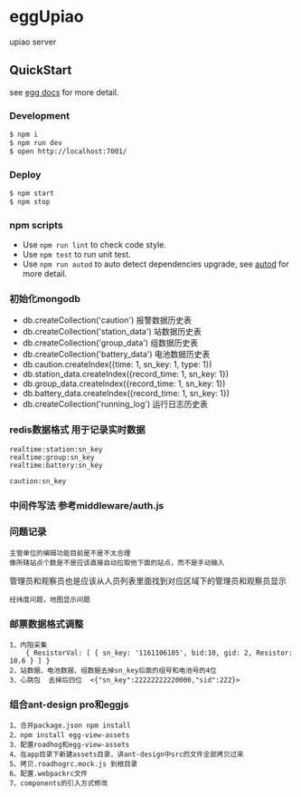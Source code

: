 # eggUpiao

upiao server

## QuickStart

<!-- add docs here for user -->

see [egg docs][egg] for more detail.

### Development

```bash
$ npm i
$ npm run dev
$ open http://localhost:7001/
```

### Deploy

```bash
$ npm start
$ npm stop
```

### npm scripts

- Use `npm run lint` to check code style.
- Use `npm test` to run unit test.
- Use `npm run autod` to auto detect dependencies upgrade, see [autod](https://www.npmjs.com/package/autod) for more detail.


[egg]: https://eggjs.org


### 初始化mongodb

- db.createCollection('caution')        报警数据历史表
- db.createCollection('station_data')   站数据历史表
- db.createCollection('group_data')     组数据历史表
- db.createCollection('battery_data')   电池数据历史表
- db.caution.createIndex({time: 1, sn_key: 1, type: 1})
- db.station_data.createIndex({record_time: 1, sn_key: 1})
- db.group_data.createIndex({record_time: 1, sn_key: 1})
- db.battery_data.createIndex({record_time: 1, sn_key: 1})
- db.createCollection('running_log')    运行日志历史表

### redis数据格式 用于记录实时数据

    realtime:station:sn_key
    realtime:group:sn_key
    realtime:battery:sn_key

    caution:sn_key  


### 中间件写法 参考middleware/auth.js


### 问题记录

    主管单位的编辑功能目前是不是不太合理
    像所辖站点个数是不是应该直接自动拉取他下面的站点，而不是手动输入
管理员和观察员也是应该从人员列表里面找到对应区域下的管理员和观察员显示

    经纬度问题，地图显示问题



### 邮票数据格式调整

    1、内阻采集
        { ResistorVal: [ { sn_key: '1161106105', bid:10, gid: 2, Resistor: 10.6 } ] }
    2、站数据、电池数据、组数据去掉sn_key后面的组号和电池号的4位
    3、心跳包  去掉后四位  <{"sn_key":22222222220000,"sid":222}>


### 组合ant-design pro和eggjs

    1、合并package.json npm install
    2、npm install egg-view-assets
    3、配置roadhog和egg-view-assets
    4、在app目录下新建assets目录，讲ant-design中src的文件全部拷贝过来
    5、拷贝.roadhogrc.mock.js 到根目录
    6、配置.webpackrc文件
    7、components的引入方式修改
